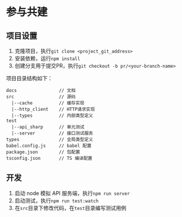 # 参与共建

## 项目设置

1. 克隆项目，执行`git clone <project_git_address>`
2. 安装依赖，运行`npm install`
3. 创建分支用于提交PR，执行`git checkout -b pr/<your-branch-name>`

项目目录结构如下：
```
docs                // 文档
src                 // 源码
  |--cache          // 缓存实现
  |--http_client    // HTTP请求实现
  |--types          // 内部类型定义
test
  |--api_sharp      // 单元测试
  |--server         // 接口测试服务
types               // 全局类型定义
babel.config.js     // babel 配置
package.json        // 包配置
tsconfig.json       // TS 编译配置
```

## 开发

1. 启动 node 模拟 API 服务端，执行`npm run server`
2. 启动测试，执行`npm run test:watch`
3. 在`src`目录下修改代码，在`test`目录编写测试用例


